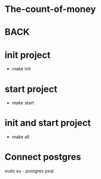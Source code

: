 # The-count-of-money
# BACK

# init project
- make init

# start project
- make start

# init and start project
- make all


# Connect postgres
sudo su - postgres
psql
